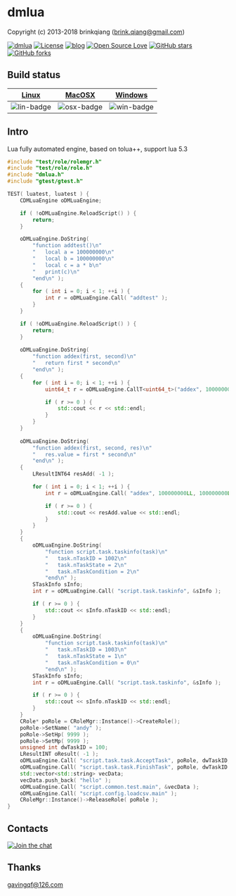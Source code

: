 # dmlua

Copyright (c) 2013-2018 brinkqiang (brink.qiang@gmail.com)

[![dmlua](https://img.shields.io/badge/brinkqiang-dmlua-blue.svg?style=flat-square)](https://github.com/brinkqiang/dmlua)
[![License](https://img.shields.io/badge/license-MIT-brightgreen.svg)](https://github.com/brinkqiang/dmlua/blob/master/LICENSE)
[![blog](https://img.shields.io/badge/Author-Blog-7AD6FD.svg)](https://brinkqiang.github.io/)
[![Open Source Love](https://badges.frapsoft.com/os/v3/open-source.png)](https://github.com/brinkqiang)
[![GitHub stars](https://img.shields.io/github/stars/brinkqiang/dmlua.svg?label=Stars)](https://github.com/brinkqiang/dmlua) 
[![GitHub forks](https://img.shields.io/github/forks/brinkqiang/dmlua.svg?label=Fork)](https://github.com/brinkqiang/dmlua)

## Build status
| [Linux][lin-link] | [MacOSX][osx-link] | [Windows][win-link] |
| :---------------: | :----------------: | :-----------------: |
| ![lin-badge]      | ![osx-badge]       | ![win-badge]        |

[lin-badge]: https://travis-ci.org/brinkqiang/dmlua.svg?branch=master "Travis build status"
[lin-link]:  https://travis-ci.org/brinkqiang/dmlua "Travis build status"
[osx-badge]: https://travis-ci.org/brinkqiang/dmlua.svg?branch=master "Travis build status"
[osx-link]:  https://travis-ci.org/brinkqiang/dmlua "Travis build status"
[win-badge]: https://ci.appveyor.com/api/projects/status/github/brinkqiang/dmlua?branch=master&svg=true "AppVeyor build status"
[win-link]:  https://ci.appveyor.com/project/brinkqiang/dmlua "AppVeyor build status"

## Intro
Lua fully automated engine, based on tolua++, support lua 5.3
```cpp
#include "test/role/rolemgr.h"
#include "test/role/role.h"
#include "dmlua.h"
#include "gtest/gtest.h"

TEST( luatest, luatest ) {
    CDMLuaEngine oDMLuaEngine;

    if ( !oDMLuaEngine.ReloadScript() ) {
        return;
    }

    oDMLuaEngine.DoString(
        "function addtest()\n"
        "   local a = 100000000\n"
        "   local b = 100000000\n"
        "   local c = a * b\n"
        "   print(c)\n"
        "end\n" );
    {
        for ( int i = 0; i < 1; ++i ) {
            int r = oDMLuaEngine.Call( "addtest" );
        }
    }

    if ( !oDMLuaEngine.ReloadScript() ) {
        return;
    }
    
    oDMLuaEngine.DoString(
        "function addex(first, second)\n"
        "   return first * second\n"
        "end\n" );
    {
        for ( int i = 0; i < 1; ++i ) {
            uint64_t r = oDMLuaEngine.CallT<uint64_t>("addex", 100000000LL, 100000000LL);

            if ( r >= 0 ) {
                std::cout << r << std::endl;
            }
        }
    }
    
    oDMLuaEngine.DoString(
        "function addex(first, second, res)\n"
        "   res.value = first * second\n"
        "end\n" );
    {
        LResultINT64 resAdd( -1 );

        for ( int i = 0; i < 1; ++i ) {
            int r = oDMLuaEngine.Call( "addex", 100000000LL, 100000000LL, &resAdd );

            if ( r >= 0 ) {
                std::cout << resAdd.value << std::endl;
            }
        }
    }
    {
        oDMLuaEngine.DoString(
            "function script.task.taskinfo(task)\n"
            "   task.nTaskID = 1002\n"
            "   task.nTaskState = 2\n"
            "   task.nTaskCondition = 2\n"
            "end\n" );
        STaskInfo sInfo;
        int r = oDMLuaEngine.Call( "script.task.taskinfo", &sInfo );

        if ( r >= 0 ) {
            std::cout << sInfo.nTaskID << std::endl;
        }
    }
    {
        oDMLuaEngine.DoString(
            "function script.task.taskinfo(task)\n"
            "   task.nTaskID = 1003\n"
            "   task.nTaskState = 1\n"
            "   task.nTaskCondition = 0\n"
            "end\n" );
        STaskInfo sInfo;
        int r = oDMLuaEngine.Call( "script.task.taskinfo", &sInfo );

        if ( r >= 0 ) {
            std::cout << sInfo.nTaskID << std::endl;
        }
    }
    CRole* poRole = CRoleMgr::Instance()->CreateRole();
    poRole->SetName( "andy" );
    poRole->SetHp( 9999 );
    poRole->SetMp( 9999 );
    unsigned int dwTaskID = 100;
    LResultINT oResult( -1 );
    oDMLuaEngine.Call( "script.task.task.AcceptTask", poRole, dwTaskID, &oResult );
    oDMLuaEngine.Call( "script.task.task.FinishTask", poRole, dwTaskID );
    std::vector<std::string> vecData;
    vecData.push_back( "hello" );
    oDMLuaEngine.Call( "script.common.test.main", &vecData );
    oDMLuaEngine.Call( "script.config.loadcsv.main" );
    CRoleMgr::Instance()->ReleaseRole( poRole );
}
```
## Contacts
[![Join the chat](https://badges.gitter.im/brinkqiang/dmlua/Lobby.svg)](https://gitter.im/brinkqiang/dmlua)

## Thanks
gavingqf@126.com
